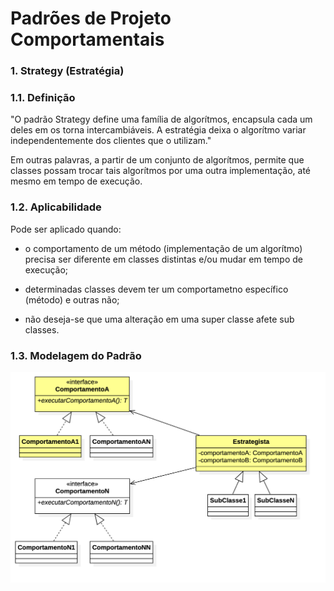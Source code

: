 # Padrões de Projeto Comportamentais

### 1. Strategy (Estratégia)

### 1.1. Definição

"O padrão Strategy define uma família de algorítmos, encapsula cada um deles em os torna intercambiáveis.
A estratégia deixa o algorítmo variar independentemente dos clientes que o utilizam."

Em outras palavras, a partir de um conjunto de algorítmos, permite que classes possam trocar tais algorítmos por uma
outra implementação, até mesmo em tempo de execução.


### 1.2. Aplicabilidade

Pode ser aplicado quando:

* o comportamento de um método (implementação de um algorítmo) precisa ser diferente em classes distintas e/ou mudar em tempo de 
execução;

* determinadas classes devem ter um comportametno específico (método) e outras não;

* não deseja-se que uma alteração em uma super classe afete sub classes.

### 1.3. Modelagem do Padrão

![alt text](https://github.com/juliancambraia/padroes-de-projeto/blob/main/imagens/strategy-base-class-diagram.png?raw=true)